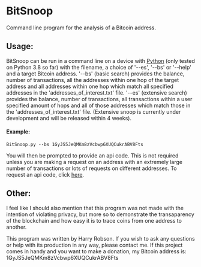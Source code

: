 # BitSnoop
Command line program for the analysis of a Bitcoin address.

## Usage:
BitSnoop can be run in a command line on a device with [Python](https://www.google.com) (only tested on Python 3.8 so far) with the filename, a choice of '--es', '--bs' or '--help' and a target Bitcoin address. '--bs' (basic search) provides the balance, number of transactions, all the addresses within one hop of the target address and all addresses within one hop which match all specified addresses in the 'addresses_of_interest.txt' file. '--es' (extensive search) provides the balance, number of transactions, all transactions within a user specified amount of hops and all of those addresses which match those in the 'addresses_of_interest.txt' file. (Extensive snoop is currently under development and will be released within 4 weeks). 

#### Example:
    BitSnoop.py --bs 1GyJS5JeQMKm8zVcbwp6XUQCukrABV8Fts
    
You will then be prompted to provide an api code. This is not required unless you are making a request on an address with an extremely large number of transactions or lots of requests on different addresses. To request an api code, click [here](https://api.blockchain.info/customer/signup).

## Other:
I feel like I should also mention that this program was not made with the intention of violating privacy, but more so to demonstrate the transaparency of the blockchain and how easy it is to trace coins from one address to another.

This program was written by Harry Robson. If you wish to ask any questions or help with its production in any way, please contact me. If this project comes in handy and you want to make a donation, my Bitcoin address is: 1GyJS5JeQMKm8zVcbwp6XUQCukrABV8Fts
